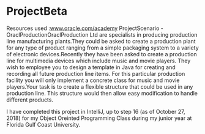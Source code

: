# ProjectBeta
Resources used :www.oracle.com/academy
ProjectScenario -OraclProductionOraclProduction Ltd are specialists in producing production line manufacturing plants.They could be asked to create a production plant for any type of product ranging from a simple packaging system to a variety of electronic devices.Recently they have been asked to create a production line for multimedia devices which include music and movie players.  They wish to employee you to design a template in Java for creating and recording all future production line items.  For this particular production facility you will only implement a concrete class for music and movie players.Your task is to create a flexible structure that could be used in any production line.  This structure would then allow easy modification to handle different products.

I have completed this project in IntelliJ, up to step 16 (as of October 27, 2018) for my Object Oreinted Programming Class during my junior year at Florida Gulf Coast University. 

